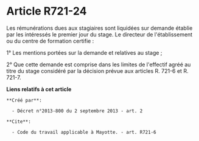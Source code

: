 # Article R721-24

Les rémunérations dues aux stagiaires sont liquidées sur demande établie par les intéressés le premier jour du stage. Le
directeur de l'établissement ou du centre de formation certifie : 

1° Les mentions portées sur la demande et relatives au stage ; 

2° Que cette demande est comprise dans les limites de l'effectif agréé au titre du stage considéré par la décision prévue aux
articles R. 721-6 et R. 721-7.

**Liens relatifs à cet article**

	**Créé par**:

	  - Décret n°2013-800 du 2 septembre 2013 - art. 2

	**Cite**:

	  - Code du travail applicable à Mayotte. - art. R721-6
